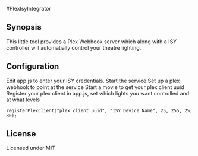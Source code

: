 ﻿#PlexIsyIntegrator

## Synopsis

This little tool provides a Plex Webhook server which along with a ISY controller will automatially control your theatre lighting.

## Configuration

Edit app.js to enter your ISY credentials. 
Start the service
Set up a plex webhook to point at the service
Start a movie to get your plex client uuid
Register your plex client in app.js, set which lights you want controlled and at what levels

	registerPlexClient("plex_client_uuid", "ISY Device Name", 25, 255, 25, 80);

## License

Licensed under MIT